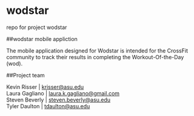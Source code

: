 # wodstar
repo for project wodstar

##wodstar mobile appliction

The mobile application designed for Wodstar is intended for the CrossFit community to track their results in completing the Workout-Of-the-Day (wod).

##Project team

Kevin Risser | krisser@asu.edu  
Laura Gagliano | laura.k.gagliano@gmail.com  
Steven Beverly | steven.beverly@asu.edu  
Tyler Daulton | tdaulton@asu.edu  

